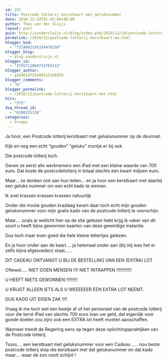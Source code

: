 ```yaml
---
id: 255
title: Postcode lotterij kerstkaart met geluksnummer
date: 2010-12-24T01:43:00+00:00
author: Theo van der Sluijs
layout: post
guid: http://vandersluijs.nl/blog/index.php/2010/12/24/postcode-lotterij-kerstkaart-me/
permalink: /2010/12/postcode-lotterij-kerstkaart-me.html
blogger_bid:
  - "7319082336334478150"
blogger_blog:
  - blog.vandersluijs.nl
blogger_id:
  - "3755711094719765115"
blogger_author:
  - g104814725400115166555
blogger_comments:
  - "0"
blogger_permalink:
  - /2010/12/postcode-lotterij-kerstkaart-met.html
hits:
  - "575"
dsq_thread_id:
  - "6388315126"
categories:
  - Grumpy
---
```

Ja hoor, een Postcode lotterij kerstkaart met geluksnummer op de deurmat.

Kijk en nog een echt “gouden” “geluks” muntje er bij ook

Die postcode lotterij toch.

Geven ze eerst alle werknemers een iPad met een kleine waarde van 700 euro. Dat koste de postcodelotterij in totaal slechts een kwart miljoen euro.

Maar… ze denken ook aan hun leden… en ja hoor een kerstkaart met daarbij een geluks nummer om een echt kado te winnen.

Ik snel krassen krassen krassen natuurlijk

Onder die mooie gouden kraslaag kwam daar toch echt mijn gouden geluksnummer voor mijn gratis kado van de postcode lotterij te voorschijn.

Maar…. zoals je wellicht hier op de site gelezen hebt krijg ik vaker van dit soort u heeft bijna gewonnen kaarten van deze geweldige instantie.

Dus toch maar even goed die hele kleine lettertjes gelezen.

En ja hoor onder aan de kaart…. ja helemaal onder aan (bij mij was het er zelfs bijna afgesneden) staat……

DIT CADEAU ONTVANGT U BIJ DE BESTELLING VAN EEN (EXTRA) LOT

Oftewel….. NIET DOEN MENSEN !!!! NIET INTRAPPEN !!!!!!!!!!!!

U HEEFT NIETS GEWONNEN !!!!!!!!!

U KRIJGT ALLEEN IETS ALS U WEEEEEER EEN EXTRA LOT NEEMT.

DUS KADO UIT EIGEN ZAK !!!!

Vraag ik me toch wel een beetje af of het personeel van de postcode lotterij voor die kerst iPad van slechts 700 euro (van uw geld, dat eigenlijk voor goede doelen zou zijn) ook een EXTRA lot heeft moeten aanschaffen.

Wanneer treedt de Regering eens op tegen deze oplichtingspraktijken van de Postcode lotterij.

Tssss…. een kerstkaart met geluksnummer voor een Cadeau ….. nou beste postcode lotterij stop die kerstkaart met dat geluksnummer en dat kado maar…. waar de zon nooit schijnt !